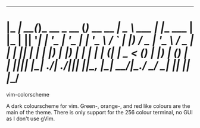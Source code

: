 
  _____     _             _             ____       _           _   
 |_   _| __(_)_ __  _ __ (_)_ __   __ _|  _ \ ___ | |__   ___ | |_ 
   | || '__| | '_ \| '_ \| | '_ \ / _` | |_) / _ \| '_ \ / _ \| __|
   | || |  | | |_) | |_) | | | | | (_| |  _ < (_) | |_) | (_) | |_ 
   |_||_|  |_| .__/| .__/|_|_| |_|\__, |_| \_\___/|_.__/ \___/ \__|
             |_|   |_|            |___/                            
=======================================================================
vim-colorscheme

A dark colourscheme for vim.
Green-, orange-, and red like colours are the main of the theme.
There is only support for the 256 colour terminal, no GUI as I don't use gVim.
